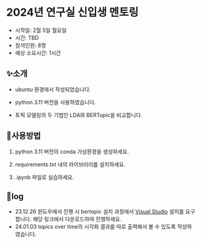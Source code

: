 # 2024년 연구실 신입생 멘토링
- 시작일: 2월 5일 월요일
- 시간: TBD
- 참석인원: 8명
- 예상 소요시간: 1시간

## ✨소개
- ubuntu 환경에서 작성되었습니다.

- python 3.11 버전을 사용하였습니다.

- 토픽 모델링의 두 기법인 LDA와 BERTopic을 비교합니다.

## 📙사용방법
1) python 3.11 버전의 conda 가상환경을 생성하세요.

2) requirements.txt 내의 라이브러리를 설치하세요.

3) .ipynb 파일로 실습하세요.

## 🔧log
- 23.12.26 윈도우에서 진행 시 bertopic 설치 과정에서 [Visual Studio](https://visualstudio.microsoft.com/ko/visual-cpp-build-tools) 설치를 요구합니다. 해당 링크에서 다운로드하여 진행하세요.
- 24.01.03 topics over time의 시각화 결과를 따로 출력해서 볼 수 있도록 작성하였습니다.
